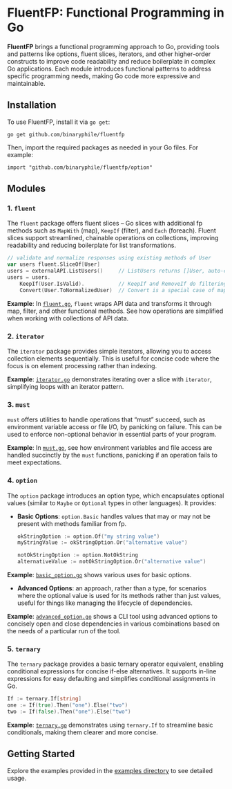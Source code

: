 # FluentFP: Functional Programming in Go

**FluentFP** brings a functional programming approach to Go, providing tools and patterns
like options, fluent slices, iterators, and other higher-order constructs to improve code
readability and reduce boilerplate in complex Go applications. Each module introduces
functional patterns to address specific programming needs, making Go code more expressive
and maintainable.

## Installation

To use FluentFP, install it via `go get`:

    go get github.com/binaryphile/fluentfp

Then, import the required packages as needed in your Go files. For example:

    import "github.com/binaryphile/fluentfp/option"

## Modules

### 1. `fluent`

The `fluent` package offers fluent slices – Go slices with additional fp methods such as
`MapWith` (map), `KeepIf` (filter), and `Each` (foreach). Fluent slices support streamlined,
chainable operations on collections, improving readability and reducing boilerplate for list
transformations.

``` go
// validate and normalize responses using existing methods of User
var users fluent.SliceOf[User]
users = externalAPI.ListUsers()     // ListUsers returns []User, auto-converted to fluent.SliceOf
users = users.
    KeepIf(User.IsValid).           // KeepIf and RemoveIf do filtering
    Convert(User.ToNormalizedUser)  // Convert is a special case of map
```

**Example**: In
[`fluent.go`](https://github.com/binaryphile/fluentfp/blob/main/examples/fluent.go),
`fluent` wraps API data and transforms it through map, filter, and other functional methods.
See how operations are simplified when working with collections of API data.

### 2. `iterator`

The `iterator` package provides simple iterators, allowing you to access collection elements
sequentially. This is useful for concise code where the focus is on element processing
rather than indexing.

**Example**:
[`iterator.go`](https://github.com/binaryphile/fluentfp/blob/main/examples/iterator.go)
demonstrates iterating over a slice with `iterator`, simplifying loops with an iterator
pattern.

### 3. `must`

`must` offers utilities to handle operations that “must” succeed, such as environment
variable access or file I/O, by panicking on failure. This can be used to enforce
non-optional behavior in essential parts of your program.

**Example**: In
[`must.go`](https://github.com/binaryphile/fluentfp/blob/main/examples/must.go), see how
environment variables and file access are handled succinctly by the `must` functions,
panicking if an operation fails to meet expectations.

### 4. `option`

The `option` package introduces an option type, which encapsulates optional values (similar
to `Maybe` or `Optional` types in other languages). It provides:

-   **Basic Options**: `option.Basic` handles values that may or may not be present with
    methods familiar from fp.

    ``` go
    okStringOption := option.Of("my string value")
    myStringValue := okStringOption.Or("alternative value")

    notOkStringOption := option.NotOkString
    alternativeValue := notOkStringOption.Or("alternative value")
    ```

**Example**:
[`basic_option.go`](https://github.com/binaryphile/fluentfp/blob/main/examples/basic_option.go)
shows various uses for basic options.

-   **Advanced Options**: an approach, rather than a type, for scenarios where the optional
    value is used for its methods rather than just values, useful for things like managing
    the lifecycle of dependencies.

**Example**:
[`advanced_option.go`](https://github.com/binaryphile/fluentfp/blob/main/examples/advanced_option.go)
shows a CLI tool using advanced options to concisely open and close dependencies in various
combinations based on the needs of a particular run of the tool.

### 5. `ternary`

The `ternary` package provides a basic ternary operator equivalent, enabling conditional
expressions for concise if-else alternatives. It supports in-line expressions for easy
defaulting and simplifies conditional assignments in Go.

``` go
If := ternary.If[string]
one := If(true).Then("one").Else("two")
two := If(false).Then("one").Else("two")
```

**Example**:
[`ternary.go`](https://github.com/binaryphile/fluentfp/blob/main/examples/ternary.go)
demonstrates using `ternary.If` to streamline basic conditionals, making them clearer and
more concise.

## Getting Started

Explore the examples provided in the [examples
directory](https://github.com/binaryphile/fluentfp/tree/dev/examples) to see detailed usage.

